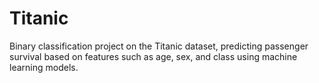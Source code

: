 # Titanic
Binary classification project on the Titanic dataset, predicting passenger survival based on features such as age, sex, and class using machine learning models.
